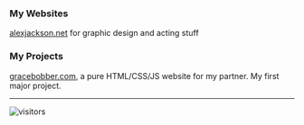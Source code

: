 ### My Websites

[alexjackson.net](https://www.alexjackson.net/) for graphic design and acting stuff

### My Projects

[gracebobber.com](https://www.gracebobber.com), a pure HTML/CSS/JS website for my partner. My first major project.

---

![visitors](https://visitor-badge.glitch.me/badge?page_id=beattheprose.beattheprose)
